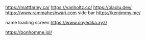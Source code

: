 https://mattfarley.ca/
https://vanholtz.co/
https://olaolu.dev/
https://www.rammaheshwari.com side bar
https://kenjimmy.me/

name loading screen https://www.onyedika.xyz/

https://bonhomme.lol/
